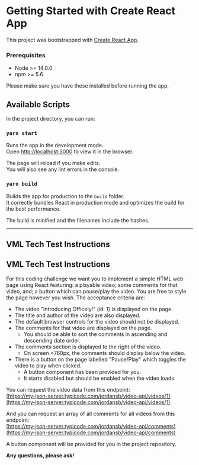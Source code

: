 # Getting Started with Create React App

This project was bootstrapped with [Create React App](https://github.com/facebook/create-react-app).

### Prerequisites
- Node >= 14.0.0
- npm >= 5.6

Please make sure you have these installed before running the app.

## Available Scripts

In the project directory, you can run:

### `yarn start`

Runs the app in the development mode.\
Open [http://localhost:3000](http://localhost:3000) to view it in the browser.

The page will reload if you make edits.\
You will also see any lint errors in the console.

### `yarn build`

Builds the app for production to the `build` folder.\
It correctly bundles React in production mode and optimizes the build for the best performance.

The build is minified and the filenames include the hashes.

---

## VML Tech Test Instructions

## VML Tech Test Instructions
For this coding challenge we want you to implement a simple HTML web page using React featuring: a playable video; some comments for that video, and; a button which can pause/play the video. You are free to style the page however you wish.
The acceptance criteria are:
- The video "Introducing Officely!" (id: 1) is displayed on the page.
- The title and author of the video are also displayed.
- The default browser controls for the video should not be displayed.
- The comments for that video are displayed on the page.
  - You should be able to sort the comments in ascending and descending date order.
- The comments section is displayed to the right of the video.
  - On screen <760px, the comments should display below the video.
- There is a button on the page labelled "Pause/Play" which toggles the video to play when clicked.
  - A button component has been provided for you.
  - It starts disabled but should be enabled when the video loads

You can request the video data from this endpoint:\
[https://my-json-server.typicode.com/jordansb/video-api/videos/1](https://my-json-server.typicode.com/jordansb/video-api/videos/1)

And you can request an array of all comments for all videos from this endpoint:\
[https://my-json-server.typicode.com/jordansb/video-api/comments](https://my-json-server.typicode.com/jordansb/video-api/comments)

A button component will be provided for you in the project repository.


**Any questions, please ask!**

